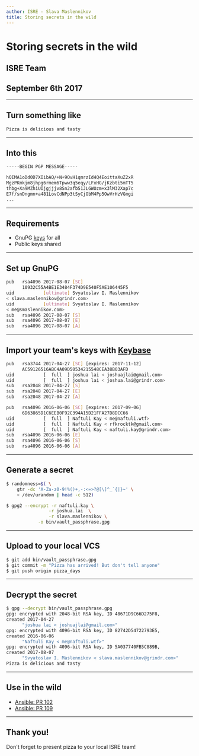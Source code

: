 ```yaml
---
author: ISRE - Slava Maslennikov
title: Storing secrets in the wild
---
```

# Storing secrets in the wild
## ISRE Team
## September 6th 2017

---
## Turn something like

```bash
Pizza is delicious and tasty
```

---
## Into this

```bash
-----BEGIN PGP MESSAGE-----

hQIMA1oDd0D7XIibAQ/+N+9OvH1qmrzId4Q4EoittaXuZ2xR
MgzPKmkjm8jhpg6rmem6Tpww3q5eqy/LFxHG/jKzbti5mTT5
thbg+Xa9MZhiUIjgjjjv8Sn2afb51JLGWOzm+x3lM32Xap7c
E7f/snDngmn+a481LovCdNPp3tSyCjObM4Pp5OwVrHzVGmgi
...
```

---
## Requirements

* GnuPG [keys](https://grindr.atlassian.net/wiki/spaces/ISRE/pages/149133925/Yubikey+setup+and+configuration) for all
* Public keys shared

---
## Set up GnuPG

```bash
pub   rsa4096 2017-08-07 [SC]
      10932C55A4BE1E3484F374D9E540F5AE106445F5
uid           [ultimate] Svyatoslav I. Maslennikov
< slava.maslennikov@grindr.com>
uid           [ultimate] Svyatoslav I. Maslennikov
< me@smaslennikov.com>
sub   rsa4096 2017-08-07 [S]
sub   rsa4096 2017-08-07 [E]
sub   rsa4096 2017-08-07 [A]
```

---
## Import your team's keys with [Keybase](https://keybase.io/)

```bash
pub   rsa3744 2017-04-27 [SC] [expires: 2017-11-12]
      AC59126516ABC4A09D50534215548CEA38B03AFD
uid           [  full  ] joshua lai < joshuajlai@gmail.com>
uid           [  full  ] joshua lai < joshua.lai@grindr.com>
sub   rsa2048 2017-04-27 [S]
sub   rsa2048 2017-04-27 [E]
sub   rsa2048 2017-04-27 [A]

pub   rsa4096 2016-06-06 [SC] [expires: 2017-09-06]
      6D63865D1C6EEB0F92C394A15D21FFA27D8DCC66
uid           [  full  ] Naftuli Kay < me@naftuli.wtf>
uid           [  full  ] Naftuli Kay < rfkrocktk@gmail.com>
uid           [  full  ] Naftuli Kay < naftuli.kay@grindr.com>
sub   rsa4096 2016-06-06 [E]
sub   rsa4096 2016-06-06 [S]
sub   rsa4096 2016-06-06 [A]
```

---
## Generate a secret

```bash
$ randomness=$( \
    gtr -dc 'A-Za-z0-9!%()+,-:<=>?@[\]^_`{|}~' \
    < /dev/urandom | head -c 512)

$ gpg2 --encrypt -r naftuli.kay \
                -r joshua.lai  \
                -r slava.maslennikov \
            -o bin/vault_passphrase.gpg
```

---
## Upload to your local VCS

```bash
$ git add bin/vault_passphrase.gpg
$ git commit -m "Pizza has arrived! But don't tell anyone"
$ git push origin pizza_days
```

---
## Decrypt the secret

```bash
$ gpg --decrypt bin/vault_passphrase.gpg
gpg: encrypted with 2048-bit RSA key, ID 48671D9C66D275F8,
created 2017-04-27
      "joshua lai < joshuajlai@gmail.com>"
gpg: encrypted with 4096-bit RSA key, ID 82742D54722793E5,
created 2016-06-06
      "Naftuli Kay < me@naftuli.wtf>"
gpg: encrypted with 4096-bit RSA key, ID 5A037740FB5C889B,
created 2017-08-07
      "Svyatoslav I. Maslennikov < slava.maslennikov@grindr.com>"
Pizza is delicious and tasty
```

---
## Use in the wild

* [Ansible: PR 102](https://github.com/grindrllc/ansible/pull/102)
* [Ansible: PR 109](https://github.com/grindrllc/ansible/pull/109)

---
## Thank you!

Don't forget to present pizza to your local ISRE team!
